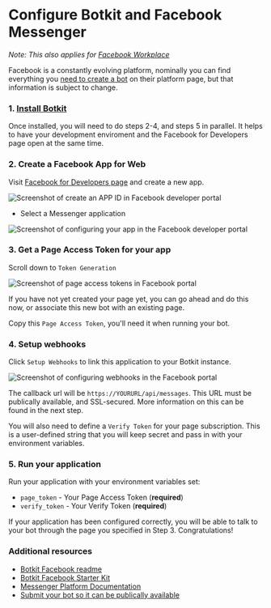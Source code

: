 # Configure Botkit and Facebook Messenger

*Note: This also applies for [Facebook Workplace](https://www.facebook.com/workplace)*

Facebook is a constantly evolving platform, nominally you can find everything you [need to create a bot](https://developers.facebook.com/docs/messenger-platform/guides/quick-start) on their platform page, but that information is subject to change.

### 1. [Install Botkit](../index.md)

Once installed, you will need to do steps 2-4, and steps 5 in parallel. It helps to have your development enviroment and the Facebook for Developers page open at the same time.

### 2. Create a Facebook App for Web

Visit [Facebook for Developers page](https://developers.facebook.com/tools-and-support/) and create a new app.

![Screenshot of create an APP ID in Facebook developer portal](IMG/fb_new.png)

* Select a Messenger application

![Screenshot of configuring your app in the Facebook developer portal](IMG/fb_mess.png)

### 3. Get a Page Access Token for your app
Scroll down to `Token Generation`

![Screenshot of page access tokens in Facebook portal](IMG/fb_tokengen.png)

If you have not yet created your page yet, you can go ahead and do this now, or associate this new bot with an existing page.

Copy this `Page Access Token`, you'll need it when running your bot.

### 4. Setup webhooks
Click  `Setup Webhooks` to link this application to your Botkit instance.

![Screenshot of configuring webhooks in the Facebook portal](IMG/fb_webhooks.png)

The callback url will be `https://YOURURL/api/messages`. This URL must be publically available, and SSL-secured. More information on this can be found in the next step.

You will also need to define a `Verify Token` for your page subscription. This is a user-defined string that you will keep secret and pass in with your environment variables.

### 5. Run your application

Run your application with your environment variables set:

* `page_token` - Your Page Access Token (**required**)
* `verify_token` - Your Verify Token (**required**)

If your application has been configured correctly, you will be able to talk to your bot through the page you specified in Step 3. Congratulations!

### Additional resources
*  [Botkit Facebook readme](../platforms/facebook.md)
*  [Botkit Facebook Starter Kit](https://github.com/howdyai/botkit-starter-facebook)
*  [Messenger Platform Documentation](https://developers.facebook.com/products/messenger/)
*  [Submit your bot so it can be publically available](https://developers.facebook.com/docs/messenger-platform/submission-process)
